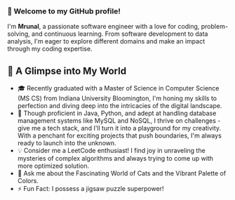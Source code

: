 ### 👋 Welcome to my GitHub profile!

I'm **Mrunal**, a passionate software engineer with a love for coding, problem-solving, and continuous learning.
From software development to data analysis, I'm eager to explore different domains and make an impact through my coding expertise.

## 🌟 A Glimpse into My World

- 🎓 Recently graduated with a Master of Science in Computer Science (MS CS) from Indiana University Bloomington, I'm honing my skills to perfection and diving deep into the intricacies of the digital landscape.
- 🚀 Though proficient in Java, Python, and adept at handling database management systems like MySQL and NoSQL, I thrive on challenges - give me a tech stack, and I'll turn it into a playground for my creativity. With a penchant for exciting projects that push boundaries, I'm always ready to launch into the unknown.
- 💡 Consider me a LeetCode enthusiast! I find joy in unraveling the mysteries of complex algorithms and always trying to come up with more optimized solution.
- 💬 Ask me about the Fascinating World of Cats and the Vibrant Palette of Colors.
- ⚡ Fun Fact: I possess a jigsaw puzzle superpower!

